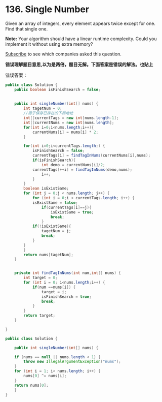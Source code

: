 # 136. Single Number



Given an array of integers, every element appears twice except for one. Find that single one.

**Note:**
Your algorithm should have a linear runtime complexity. Could you implement it without using extra memory?

[Subscribe](https://leetcode.com/subscribe/) to see which companies asked this question.



**错误理解题目意思,以为是两倍，题目无解。下面答案是错误的解法。也贴上**

错误答案：

```java
public class Solution {
    public boolean isFinishSearch = false;
    
    
    public int singleNumber(int[] nums) {
        int tagetNum = 0;
        //用于保存已存在的下标地址
        int[]currentTags = new int[nums.length-1];
        int[]currentNums = new int[nums.length];
        for(int i=0;i<nums.length;i++){
            currentNums[i] = nums[i] * 2;
        }

        for(int i=0;i<currentTags.length;) {
            isFinishSearch = false;
            currentTags[i] = findTagInNums(currentNums[i],nums);
            if(isFinishSearch){
                int demo = currentNums[i]/2;
            currentTags[++i] = findTagInNums(demo,nums);
                i++;
            }
        }
        boolean isExistSame;
        for (int j = 0;j < nums.length; j++) {
            for (int i = 0;i < currentTags.length; i++) {
            isExistSame = false;
                if(currentTags[i]==j){
                    isExistSame = true;
                    break;
                }
            if(!isExistSame){
                tagetNum = j;
                break;
            }
        }
        }
        return nums[tagetNum];
    }


    private int findTagInNums(int num,int[] nums) {
        int target = 0;
        for (int i = 0; i<nums.length;i++) {
            if(num ==nums[i]) {
                target = i;
                isFinishSearch = true;
                break;
            }
        }
        return target;
    }

}
```

```java
public class Solution {

    public int singleNumber(int[] nums) {

    if (nums == null || nums.length < 1) {
        throw new IllegalArgumentException("nums");
    }
    for (int i = 1; i< nums.length; i++) {
        nums[0] ^= nums[i];
    }
    return nums[0];
    }
}
```